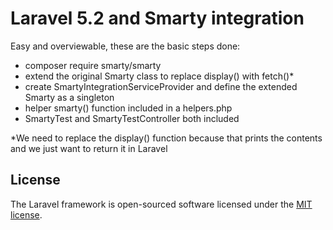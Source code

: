 # Laravel 5.2 and Smarty integration

Easy and overviewable, these are the basic steps done:

- composer require smarty/smarty
- extend the original Smarty class to replace display() with fetch()*
- create SmartyIntegrationServiceProvider and define the extended Smarty as a singleton
- helper smarty() function included in a helpers.php
- SmartyTest and SmartyTestController both included

*We need to replace the display() function because that prints the contents and we just want to return it in Laravel


## License

The Laravel framework is open-sourced software licensed under the [MIT license](http://opensource.org/licenses/MIT).

